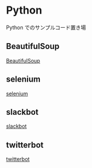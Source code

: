 # Python

Python でのサンプルコード置き場

## BeautifulSoup

[BeautifulSoup](./BeautifulSoup)

## selenium

[selenium](./selenium)

## slackbot

[slackbot](./slackbot)

## twitterbot

[twitterbot](./twitterbot)
